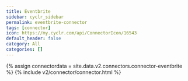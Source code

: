 ```yaml
---
title: Eventbrite
sidebar: cyclr_sidebar
permalink: eventbrite-connector
tags: [connector]
icon: https://my.cyclr.com/api/ConnectorIcon/16543
default_header: false
category: All
categories: []
---
```

{% assign connectordata = site.data.v2.connectors.connector-eventbrite %}
{% include v2/connector/connector.html %}	